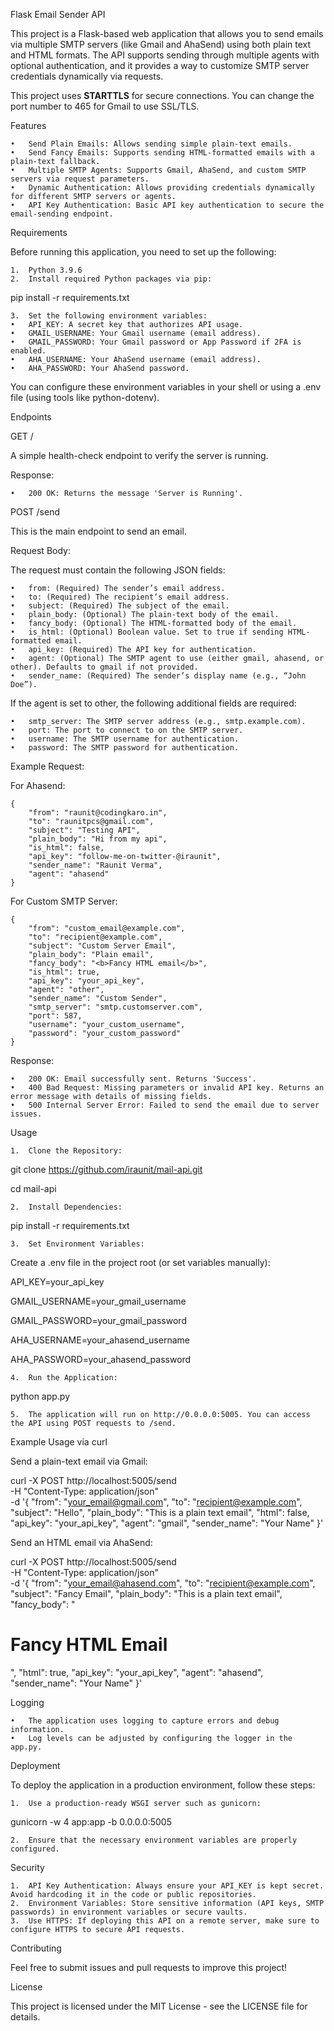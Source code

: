 Flask Email Sender API

This project is a Flask-based web application that allows you to send emails via multiple SMTP servers (like Gmail and AhaSend) using both plain text and HTML formats. The API supports sending through multiple agents with optional authentication, and it provides a way to customize SMTP server credentials dynamically via requests.

This project uses **STARTTLS** for secure connections.
You can change the port number to 465 for Gmail to use SSL/TLS.

Features

	•	Send Plain Emails: Allows sending simple plain-text emails.
	•	Send Fancy Emails: Supports sending HTML-formatted emails with a plain-text fallback.
	•	Multiple SMTP Agents: Supports Gmail, AhaSend, and custom SMTP servers via request parameters.
	•	Dynamic Authentication: Allows providing credentials dynamically for different SMTP servers or agents.
	•	API Key Authentication: Basic API key authentication to secure the email-sending endpoint.

Requirements

Before running this application, you need to set up the following:

	1.	Python 3.9.6
	2.	Install required Python packages via pip:

pip install -r requirements.txt


	3.	Set the following environment variables:
	•	API_KEY: A secret key that authorizes API usage.
	•	GMAIL_USERNAME: Your Gmail username (email address).
	•	GMAIL_PASSWORD: Your Gmail password or App Password if 2FA is enabled.
	•	AHA_USERNAME: Your AhaSend username (email address).
	•	AHA_PASSWORD: Your AhaSend password.

You can configure these environment variables in your shell or using a .env file (using tools like python-dotenv).

Endpoints

GET /

A simple health-check endpoint to verify the server is running.

Response:

	•	200 OK: Returns the message 'Server is Running'.

POST /send

This is the main endpoint to send an email.

Request Body:

The request must contain the following JSON fields:

	•	from: (Required) The sender’s email address.
	•	to: (Required) The recipient’s email address.
	•	subject: (Required) The subject of the email.
	•	plain_body: (Optional) The plain-text body of the email.
	•	fancy_body: (Optional) The HTML-formatted body of the email.
	•	is_html: (Optional) Boolean value. Set to true if sending HTML-formatted email.
	•	api_key: (Required) The API key for authentication.
	•	agent: (Optional) The SMTP agent to use (either gmail, ahasend, or other). Defaults to gmail if not provided.
	•	sender_name: (Required) The sender’s display name (e.g., “John Doe”).

If the agent is set to other, the following additional fields are required:

	•	smtp_server: The SMTP server address (e.g., smtp.example.com).
	•	port: The port to connect to on the SMTP server.
	•	username: The SMTP username for authentication.
	•	password: The SMTP password for authentication.

Example Request:

For Ahasend:

```
{
    "from": "raunit@codingkaro.in",
    "to": "raunitpcs@gmail.com",
    "subject": "Testing API",
    "plain_body": "Hi from my api",
    "is_html": false,
    "api_key": "follow-me-on-twitter-@iraunit",
    "sender_name": "Raunit Verma",
    "agent": "ahasend"
}
```

For Custom SMTP Server:
```
{
    "from": "custom_email@example.com",
    "to": "recipient@example.com",
    "subject": "Custom Server Email",
    "plain_body": "Plain email",
    "fancy_body": "<b>Fancy HTML email</b>",
    "is_html": true,
    "api_key": "your_api_key",
    "agent": "other",
    "sender_name": "Custom Sender",
    "smtp_server": "smtp.customserver.com",
    "port": 587,
    "username": "your_custom_username",
    "password": "your_custom_password"
}
```

Response:

	•	200 OK: Email successfully sent. Returns 'Success'.
	•	400 Bad Request: Missing parameters or invalid API key. Returns an error message with details of missing fields.
	•	500 Internal Server Error: Failed to send the email due to server issues.

Usage

	1.	Clone the Repository:

git clone https://github.com/iraunit/mail-api.git

cd mail-api


	2.	Install Dependencies:

pip install -r requirements.txt


	3.	Set Environment Variables:
Create a .env file in the project root (or set variables manually):

API_KEY=your_api_key

GMAIL_USERNAME=your_gmail_username

GMAIL_PASSWORD=your_gmail_password

AHA_USERNAME=your_ahasend_username

AHA_PASSWORD=your_ahasend_password


	4.	Run the Application:

python app.py


	5.	The application will run on http://0.0.0.0:5005. You can access the API using POST requests to /send.

Example Usage via curl

Send a plain-text email via Gmail:

curl -X POST http://localhost:5005/send \
    -H "Content-Type: application/json" \
    -d '{
        "from": "your_email@gmail.com",
        "to": "recipient@example.com",
        "subject": "Hello",
        "plain_body": "This is a plain text email",
        "html": false,
        "api_key": "your_api_key",
        "agent": "gmail",
        "sender_name": "Your Name"
    }'

Send an HTML email via AhaSend:

curl -X POST http://localhost:5005/send \
    -H "Content-Type: application/json" \
    -d '{
        "from": "your_email@ahasend.com",
        "to": "recipient@example.com",
        "subject": "Fancy Email",
        "plain_body": "This is a plain text email",
        "fancy_body": "<h1>Fancy HTML Email</h1>",
        "html": true,
        "api_key": "your_api_key",
        "agent": "ahasend",
        "sender_name": "Your Name"
    }'

Logging

	•	The application uses logging to capture errors and debug information.
	•	Log levels can be adjusted by configuring the logger in the app.py.

Deployment

To deploy the application in a production environment, follow these steps:

	1.	Use a production-ready WSGI server such as gunicorn:

gunicorn -w 4 app:app -b 0.0.0.0:5005


	2.	Ensure that the necessary environment variables are properly configured.

Security

	1.	API Key Authentication: Always ensure your API_KEY is kept secret. Avoid hardcoding it in the code or public repositories.
	2.	Environment Variables: Store sensitive information (API keys, SMTP passwords) in environment variables or secure vaults.
	3.	Use HTTPS: If deploying this API on a remote server, make sure to configure HTTPS to secure API requests.

Contributing

Feel free to submit issues and pull requests to improve this project!

License

This project is licensed under the MIT License - see the LICENSE file for details.